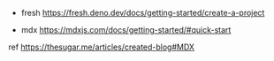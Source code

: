 - fresh https://fresh.deno.dev/docs/getting-started/create-a-project

- mdx https://mdxjs.com/docs/getting-started/#quick-start

ref https://thesugar.me/articles/created-blog#MDX
